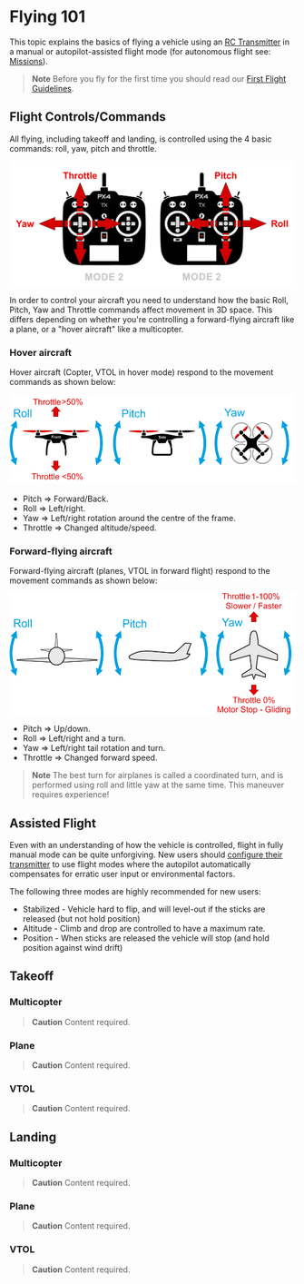 # Flying 101

This topic explains the basics of flying a vehicle using an [RC Transmitter](../getting_started/rc_transmitter_receiver.md) in a manual or autopilot-assisted flight mode (for autonomous flight see: [Missions](../flying/missions.md)).


> **Note** Before you fly for the first time you should read our [First Flight Guidelines](../flying/first_flight_guidelines.md).

## Flight Controls/Commands

All flying, including takeoff and landing, is controlled using the 4 basic commands: roll, yaw, pitch and throttle. 

![RC Basic Commands](../../images/rc_basic_commands.png)

In order to control your aircraft you need to understand how the basic Roll, Pitch, Yaw and Throttle commands affect movement in 3D space. This differs depending on whether you're controlling a forward-flying aircraft like a plane, or a "hover aircraft" like a multicopter.

### Hover aircraft

Hover aircraft (Copter, VTOL in hover mode) respond to the movement commands as shown below:

![Basic Movements Multicopter](../../images/basic_movements_multicopter.png)


- Pitch => Forward/Back.
- Roll => Left/right.
- Yaw => Left/right rotation around the centre of the frame.
- Throttle => Changed altitude/speed.

### Forward-flying aircraft

Forward-flying aircraft (planes, VTOL in forward flight) respond to the movement commands as shown below:

![Basic Movements Forward](../../images/basic_movements_forward.png)


- Pitch => Up/down.
- Roll => Left/right and a turn.
- Yaw => Left/right tail rotation and turn.
- Throttle => Changed forward speed.


> **Note** The best turn for airplanes is called a coordinated turn, 
  and is performed using roll and little yaw at the same time. 
  This maneuver requires experience!
  
  
## Assisted Flight

Even with an understanding of how the vehicle is controlled, flight in fully manual mode can be quite unforgiving. 
New users should [configure their transmitter](../config/flight_mode_configuration.md) to use flight modes where 
the autopilot automatically compensates for erratic user input or environmental factors.

The following three modes are highly recommended for new users:

* Stabilized - Vehicle hard to flip, and will level-out if the sticks are released (but not hold position)
* Altitude - Climb and drop are controlled to have a maximum rate.
* Position - When sticks are released the vehicle will stop (and hold position against wind drift)

  
## Takeoff 

### Multicopter

> **Caution** Content required.

<!-- CONTENT BELOW TO BE INTEGRATED WHEN MODE DOCS DONE

Take off MC:
Once activated it spins and takes off at what altitude it weights for your commands?
How is it activated? Is it DJI style with the throttle or with a switch?


#### Manually
Go to position mode, arm, as soon as you raise your manual throttle stick above LNDMC_POS_UPTHR (default 65%) it enables all controllers and goes to hover throttle MPC_THR_HOVER (should be set reasonably to not have a jump). For landing just press the stick down until it is completely landed (goes through multiple steps) and disarm or best set COM_DISARM_LAND > 0 and it will diasrm automatically.

#### Automatically
Best to be in hold mode first, arm, switch to takeoff mode and it will fly up pretty fast to MIS_TAKEOFF_ALT and wait for further input. Switching out by moving the sticks is currently possible (but will be disabled by default as it looks now here: #7025). 

The automatic modes are easy to access through the QGC buttons on the bottom of the main flight screen. If you could improve the guide that would really help a lot.
-->

### Plane

> **Caution** Content required.

### VTOL

> **Caution** Content required.


## Landing

### Multicopter

> **Caution** Content required.

<!-- CONTENT BELOW TO BE INTEGRATED WHEN MODE DOCS DONE

#### Manual

For landing just press the stick down until it is completely landed (goes through multiple steps) and disarm or best set COM_DISARM_LAND > 0 and it will disarm automatically.

> **Tip** We recommend you set [COM_DISARM_LAND](../advanced_config/parameter_reference.md#COM_DISARM_LAND) > 0 so that the vehicle will automatically disarm after landing.

#### Automatic

To Land again automatically you either switch to RTL or Land mode. Land mode just descends in place with MPC_LAND_SPEED (pretty slowly as we don't know whats under there) until it hits the ground and you can auto disarm again as above. In RTL it flies first up to RTL_RETURN_ALT, in a straight line back to the home position, descends first fast and then with the slow land speed because we know how high the ground should be.

The automatic modes are easy to access through the QGC buttons on the bottom of the main flight screen. If you could improve the guide that would really help a lot.


Landing MC:
How is it activated?
Does it disarm the moment it feels it is in the air? or should I disarm it with a command?

-->

### Plane

> **Caution** Content required.

### VTOL

> **Caution** Content required.

